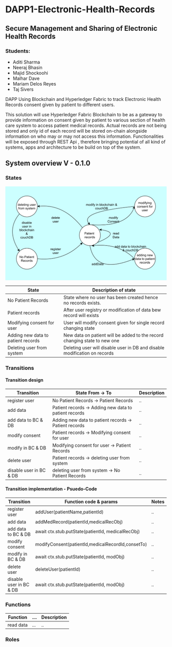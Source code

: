 # DAPP1-Electronic-Health-Records

## Secure Management and Sharing of Electronic Health Records

### Students:

- Aditi Sharma
- Neeraj Bhasin
- Majid Shockoohi
- Malhar Dave
- Mariam Delos Reyes
- Taj Sivers

DAPP Using Blockchain and Hyperledger Fabric to track Electronic Health Records consent given by patient to different users.

This solution will use Hyperledger Fabric Blockchain to be as a gateway to provide information on consent given by patient to various section of health care system to access patient medical records.
Actual records are not being stored and only id of each record will be stored on-chain alongside information on who may or may not access this information.
Functionalities will be exposed through REST Api , therefore bringing potential of all kind of systems, apps and architecture to be build on top of the system.

## System overview V - 0.1.0

### States

![State Diagram](./documents/images/stateD.png)

| State                              | Description of state                                                      |
| ---------------------------------- | ------------------------------------------------------------------------- |
| No Patient Records                 | State where no user has been created hence no records exists.             |
| Patient records                    | After user registry or modification of data bew record will exists        |
| Modifying consent for user         | User will modify consent given for single record changing state           |
| Adding new data to patient records | New data on patient will be added to the record changing state to new one |
| Deleting user from system          | Deleting user will disable user in DB and disable modification on records |

### Transitions

#### Transition design

| Transition              | State From -> To                                      | Description |
| ----------------------- | ----------------------------------------------------- | ----------- |
| register user           | No Patient Records -> Patient Records                 | ..          |
| add data                | Patient records -> Adding new data to patient records | ..          |
| add data to BC & DB     | Adding new data to patient records -> Patient records | ..          |
| modify consent          | Patient records -> Modifying consent for user         | ..          |
| modify in BC & DB       | Modifying consent for user -> Patient Records         | ..          |
| delete user             | Patient records -> deleting user from system          | ..          |
| disable user in BC & DB | deleting user from system -> No Patient Records       | ..          |

#### Transition implementation - Psuedo-Code

| Transition              | Function code & params                            | Notes |
| ----------------------- | ------------------------------------------------- | ----- |
| register user           | addUser(patientName,patientId)                    | ..    |
| add data                | addMedRecord(patientId,medicalRecObj)             | ..    |
| add data to BC & DB     | await ctx.stub.putState(patientId, medicalRecObj) | ..    |
| modify consent          | modifyConsent(patientId,medicalRecordId,consetTo) | ..    |
| modify in BC & DB       | await ctx.stub.putState(patientId, modObj)        | ..    |
| delete user             | deleteUser(patientId)                             | ..    |
| disable user in BC & DB | await ctx.stub.putState(patientId, modObj)        | ..    |

### Functions

| Function  | .... | Description |
| --------- | ---- | ----------- |
| read data | ...  | ..          |

### Roles
